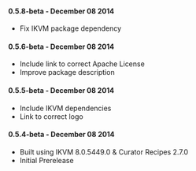 #### 0.5.8-beta - December 08 2014
* Fix IKVM package dependency

#### 0.5.6-beta - December 08 2014
* Include link to correct Apache License
* Improve package description

#### 0.5.5-beta - December 08 2014
* Include IKVM dependencies
* Link to correct logo

#### 0.5.4-beta - December 08 2014
* Built using IKVM 8.0.5449.0 & Curator Recipes 2.7.0
* Initial Prerelease